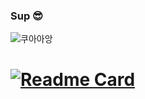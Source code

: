 ### Sup 😎

<!--
**YONGBINY/YONGBINY** is a ✨ _special_ ✨ repository because its `README.md` (this file) appears on your GitHub profile.

Here are some ideas to get you started:

- 🔭 I’m currently working on ...
- 🌱 I’m currently learning ...
- 👯 I’m looking to collaborate on ...
- 🤔 I’m looking for help with ...
- 💬 Ask me about ...
- 📫 How to reach me: ...
- 😄 Pronouns: ...
- ⚡ Fun fact: ...
-->

![쿠아아앙](https://github-readme-stats.vercel.app/api?username=YONGBINY&show_icons=true&theme=radical)

# [![Readme Card](https://github-readme-stats.vercel.app/api/pin/?username=YONGBINY&repo=github-readme-stats)](https://github.com/YONGBINY/)
